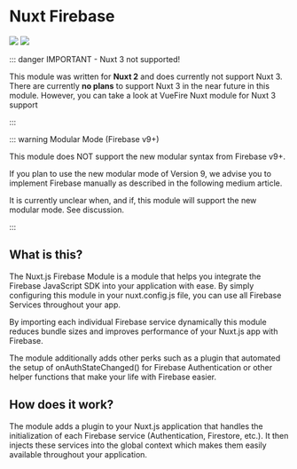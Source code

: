 # Nuxt Firebase

<img src="/preview-dark.png" class="dark-only"/>
<img src="/preview.png" class="light-only"/>

::: danger IMPORTANT - Nuxt 3 not supported!

This module was written for **Nuxt 2** and does currently not support Nuxt 3. There are currently **no plans** to support Nuxt 3 in the near future in this module. However, you can take a look at VueFire Nuxt module for Nuxt 3 support

:::

::: warning Modular Mode (Firebase v9+)

This module does NOT support the new modular syntax from Firebase v9+.

If you plan to use the new modular mode of Version 9, we advise you to implement Firebase manually as described in the following medium article.

It is currently unclear when, and if, this module will support the new modular mode. See discussion.

:::

## What is this?

The Nuxt.js Firebase Module is a module that helps you integrate the Firebase JavaScript SDK into your application with ease. By simply configuring this module in your nuxt.config.js file, you can use all Firebase Services throughout your app.

By importing each individual Firebase service dynamically this module reduces bundle sizes and improves performance of your Nuxt.js app with Firebase.

The module additionally adds other perks such as a plugin that automated the setup of onAuthStateChanged() for Firebase Authentication or other helper functions that make your life with Firebase easier.

## How does it work?

The module adds a plugin to your Nuxt.js application that handles the initialization of each Firebase service (Authentication, Firestore, etc.). It then injects these services into the global context which makes them easily available throughout your application.
